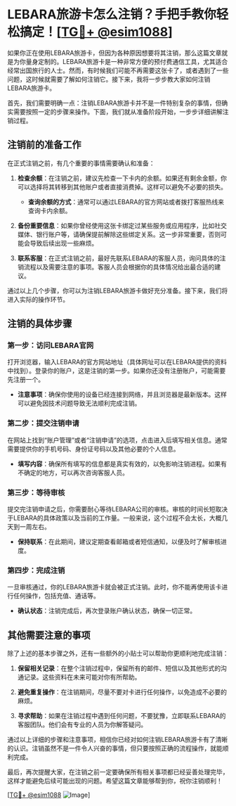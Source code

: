 # LEBARA旅游卡怎么注销？手把手教你轻松搞定！[[TG💪+ @esim1088](https://t.me/s/esim1088)]

如果你正在使用LEBARA旅游卡，但因为各种原因想要将其注销，那么这篇文章就是为你量身定制的。LEBARA旅游卡是一种非常方便的预付费通信工具，尤其适合经常出国旅行的人士。然而，有时候我们可能不再需要这张卡了，或者遇到了一些问题，这时候就需要了解如何注销它。接下来，我将一步步教大家如何注销LEBARA旅游卡。

首先，我们需要明确一点：注销LEBARA旅游卡并不是一件特别复杂的事情，但确实需要按照一定的步骤来操作。下面，我们就从准备阶段开始，一步步详细讲解注销过程。

## 注销前的准备工作

在正式注销之前，有几个重要的事情需要确认和准备：

1. **检查余额**：在注销之前，建议先检查一下卡内的余额。如果还有剩余金额，你可以选择将其转移到其他账户或者直接消费掉。这样可以避免不必要的损失。

   - **查询余额的方式**：通常可以通过LEBARA的官方网站或者拨打客服热线来查询卡内余额。
   
2. **备份重要信息**：如果你曾经使用这张卡绑定过某些服务或应用程序，比如社交媒体、银行账户等，请确保提前解除这些绑定关系。这一步非常重要，否则可能会导致后续出现一些麻烦。

3. **联系客服**：在正式注销之前，最好先联系LEBARA的客服人员，询问具体的注销流程以及需要注意的事项。客服人员会根据你的具体情况给出最合适的建议。

通过以上几个步骤，你可以为注销LEBARA旅游卡做好充分准备。接下来，我们将进入实际的操作环节。

## 注销的具体步骤

### 第一步：访问LEBARA官网

打开浏览器，输入LEBARA的官方网站地址（具体网址可以在LEBARA提供的资料中找到）。登录你的账户，这是注销的第一步。如果你还没有注册账户，可能需要先注册一个。

- **注意事项**：确保你使用的设备已经连接到网络，并且浏览器是最新版本。这样可以避免因技术问题导致无法顺利完成注销。

### 第二步：提交注销申请

在网站上找到“账户管理”或者“注销申请”的选项，点击进入后填写相关信息。通常需要提供你的手机号码、身份证号码以及其他必要的个人信息。

- **填写内容**：确保所有填写的信息都是真实有效的，以免影响注销进程。如果有不确定的地方，可以再次咨询客服人员。

### 第三步：等待审核

提交完注销申请之后，你需要耐心等待LEBARA公司的审核。审核的时间长短取决于LEBARA的具体政策以及当前的工作量。一般来说，这个过程不会太长，大概几天到一周左右。

- **保持联系**：在此期间，建议定期查看邮箱或者短信通知，以便及时了解审核进度。

### 第四步：完成注销

一旦审核通过，你的LEBARA旅游卡就会被正式注销。此时，你不能再使用该卡进行任何操作，包括充值、通话等。

- **确认状态**：注销完成后，再次登录账户确认状态，确保一切正常。

## 其他需要注意的事项

除了上述的基本步骤之外，还有一些额外的小贴士可以帮助你更顺利地完成注销：

1. **保留相关记录**：在整个注销过程中，保留所有的邮件、短信以及其他形式的沟通记录。这些资料在未来可能对你有所帮助。

2. **避免重复操作**：在注销期间，尽量不要对卡进行任何操作，以免造成不必要的麻烦。

3. **寻求帮助**：如果在注销过程中遇到任何问题，不要犹豫，立即联系LEBARA的客服团队。他们会有专业的人员为你解答疑问。

通过以上详细的步骤和注意事项，相信你已经对如何注销LEBARA旅游卡有了清晰的认识。注销虽然不是一件令人兴奋的事情，但只要按照正确的流程操作，就能顺利完成。

最后，再次提醒大家，在注销之前一定要确保所有相关事项都已经妥善处理完毕，这样才能避免后续可能出现的问题。希望这篇文章能够帮到你，祝你注销顺利！

[[TG💪+ @esim1088](https://t.me/s/esim1088) ![Image](https://i.postimg.cc/4NQfJmqS/Snipaste-2025-05-13-00-14-12.png)]